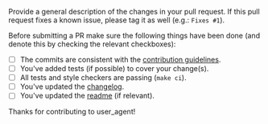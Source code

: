 Provide a general description of the changes in your pull request. If this pull request fixes a known issue, please tag it as well (e.g.: `Fixes #1`).

Before submitting a PR make sure the following things have been done (and denote this by checking the relevant checkboxes):

- [ ] The commits are consistent with the [contribution guidelines](../CONTRIBUTING.md).
- [ ] You've added tests (if possible) to cover your change(s).
- [ ] All tests and style checkers are passing (`make ci`).
- [ ] You've updated the [changelog](../CHANGELOG.md).
- [ ] You've updated the [readme](../README.md) (if relevant).

Thanks for contributing to user_agent!
